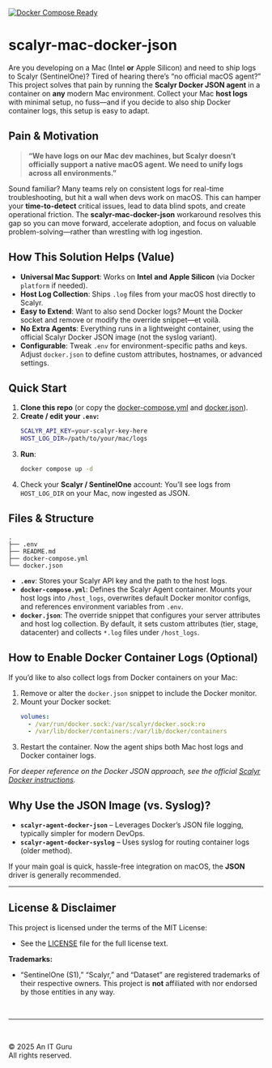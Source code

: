 [![Docker Compose Ready](https://img.shields.io/badge/Docker%20Compose-Ready-blue.svg)](https://github.com/scalyr/scalyr-agent-2)

# scalyr-mac-docker-json

Are you developing on a Mac (Intel **or** Apple Silicon) and need to ship logs to Scalyr (SentinelOne)? Tired of hearing there’s “no official macOS agent?” This project solves that pain by running the **Scalyr Docker JSON agent** in a container on **any** modern Mac environment. Collect your Mac **host logs** with minimal setup, no fuss—and if you decide to also ship Docker container logs, this setup is easy to adapt.

## Pain & Motivation

> **“We have logs on our Mac dev machines, but Scalyr doesn’t officially support a native macOS agent. We need to unify logs across all environments.”**

Sound familiar? Many teams rely on consistent logs for real-time troubleshooting, but hit a wall when devs work on macOS. This can hamper your **time-to-detect** critical issues, lead to data blind spots, and create operational friction. The **scalyr-mac-docker-json** workaround resolves this gap so you can move forward, accelerate adoption, and focus on valuable problem-solving—rather than wrestling with log ingestion.

## How This Solution Helps (Value)

- **Universal Mac Support**: Works on **Intel** **and** **Apple Silicon** (via Docker `platform` if needed).
- **Host Log Collection**: Ships `.log` files from your macOS host directly to Scalyr.
- **Easy to Extend**: Want to also send Docker logs? Mount the Docker socket and remove or modify the override snippet—et voilà.
- **No Extra Agents**: Everything runs in a lightweight container, using the official Scalyr Docker JSON image (not the syslog variant).
- **Configurable**: Tweak `.env` for environment-specific paths and keys. Adjust `docker.json` to define custom attributes, hostnames, or advanced settings.

## Quick Start

1. **Clone this repo** (or copy the [docker-compose.yml](docker-compose.yml) and [docker.json](docker.json)).
2. **Create / edit your `.env`:**
   ```bash
   SCALYR_API_KEY=your-scalyr-key-here
   HOST_LOG_DIR=/path/to/your/mac/logs
   ```
3. **Run**:
   ```bash
   docker compose up -d
   ```
4. Check your **Scalyr / SentinelOne** account: You’ll see logs from `HOST_LOG_DIR` on your Mac, now ingested as JSON.

## Files & Structure

```
.
├── .env
├── README.md
├── docker-compose.yml
└── docker.json
```

- **`.env`**: Stores your Scalyr API key and the path to the host logs.
- **`docker-compose.yml`**: Defines the Scalyr Agent container. Mounts your host logs into `/host_logs`, overwrites default Docker monitor configs, and references environment variables from `.env`.
- **`docker.json`**: The override snippet that configures your server attributes and host log collection. By default, it sets custom attributes (tier, stage, datacenter) and collects `*.log` files under `/host_logs`.

## How to Enable Docker Container Logs (Optional)

If you’d like to also collect logs from Docker containers on your Mac:

1. Remove or alter the `docker.json` snippet to include the Docker monitor.
2. Mount your Docker socket:
   ```yaml
   volumes:
     - /var/run/docker.sock:/var/scalyr/docker.sock:ro
     - /var/lib/docker/containers:/var/lib/docker/containers
   ```
3. Restart the container. Now the agent ships both Mac host logs and Docker container logs.

_For deeper reference on the Docker JSON approach, see the official [Scalyr Docker instructions](https://github.com/scalyr/scalyr-agent-2)._

## Why Use the JSON Image (vs. Syslog)?

- **`scalyr-agent-docker-json`** – Leverages Docker’s JSON file logging, typically simpler for modern DevOps.
- **`scalyr-agent-docker-syslog`** – Uses syslog for routing container logs (older method).

If your main goal is quick, hassle-free integration on macOS, the **JSON** driver is generally recommended.

---

## License & Disclaimer

This project is licensed under the terms of the MIT License:

- See the [LICENSE](./LICENSE) file for the full license text.

**Trademarks:**

- “SentinelOne (S1),” “Scalyr,” and “Dataset” are registered trademarks of their respective owners. This project is **not** affiliated with nor endorsed by those entities in any way.

<br>

---

<br>

© 2025 An IT Guru  
All rights reserved.
